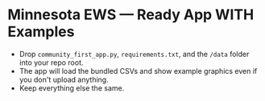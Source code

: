 # Minnesota EWS — Ready App WITH Examples
- Drop `community_first_app.py`, `requirements.txt`, and the `/data` folder into your repo root.
- The app will load the bundled CSVs and show example graphics even if you don't upload anything.
- Keep everything else the same.
